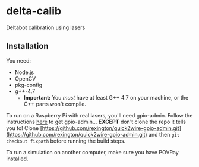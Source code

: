 # delta-calib

Deltabot calibration using lasers

## Installation

You need:
  * Node.js
  * OpenCV
  * pkg-config
  * g++-4.7
    * **Important:** You _must_ have at least G++ 4.7 on your machine, or the C++ parts won't compile.

To run on a Raspberry Pi with real lasers, you'll need gpio-admin. Follow the instructions [here](https://www.npmjs.com/package/pi-gpio) to get gpio-admin... **EXCEPT** don't clone the repo it tells you to! Clone [https://github.com/rexington/quick2wire-gpio-admin.git](https://github.com/rexington/quick2wire-gpio-admin.git) and then `git checkout fixpath` before running the build steps.

To run a simulation on another computer, make sure you have POVRay installed.
